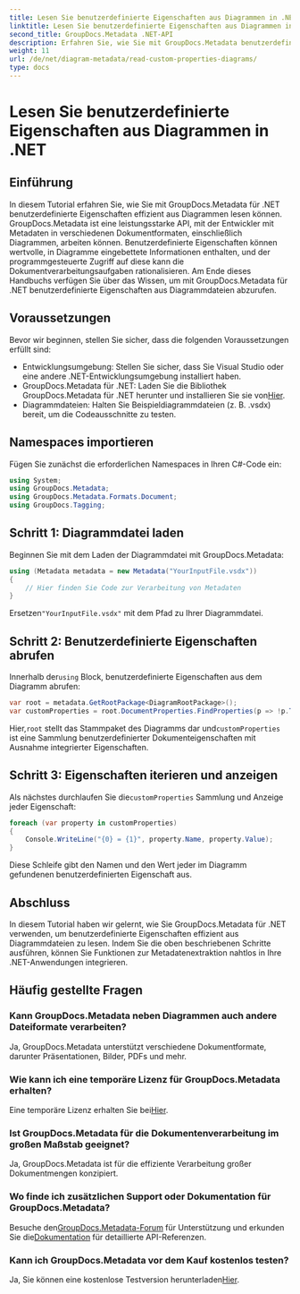 ```yaml
---
title: Lesen Sie benutzerdefinierte Eigenschaften aus Diagrammen in .NET
linktitle: Lesen Sie benutzerdefinierte Eigenschaften aus Diagrammen in .NET
second_title: GroupDocs.Metadata .NET-API
description: Erfahren Sie, wie Sie mit GroupDocs.Metadata benutzerdefinierte Eigenschaften aus Diagrammdateien in .NET extrahieren. Einfache Schritt-für-Schritt-Anleitung für Entwickler.
weight: 11
url: /de/net/diagram-metadata/read-custom-properties-diagrams/
type: docs
---
```

# Lesen Sie benutzerdefinierte Eigenschaften aus Diagrammen in .NET

## Einführung
In diesem Tutorial erfahren Sie, wie Sie mit GroupDocs.Metadata für .NET benutzerdefinierte Eigenschaften effizient aus Diagrammen lesen können. GroupDocs.Metadata ist eine leistungsstarke API, mit der Entwickler mit Metadaten in verschiedenen Dokumentformaten, einschließlich Diagrammen, arbeiten können. Benutzerdefinierte Eigenschaften können wertvolle, in Diagramme eingebettete Informationen enthalten, und der programmgesteuerte Zugriff auf diese kann die Dokumentverarbeitungsaufgaben rationalisieren. Am Ende dieses Handbuchs verfügen Sie über das Wissen, um mit GroupDocs.Metadata für .NET benutzerdefinierte Eigenschaften aus Diagrammdateien abzurufen.
## Voraussetzungen
Bevor wir beginnen, stellen Sie sicher, dass die folgenden Voraussetzungen erfüllt sind:
- Entwicklungsumgebung: Stellen Sie sicher, dass Sie Visual Studio oder eine andere .NET-Entwicklungsumgebung installiert haben.
-  GroupDocs.Metadata für .NET: Laden Sie die Bibliothek GroupDocs.Metadata für .NET herunter und installieren Sie sie von[Hier](https://releases.groupdocs.com/metadata/net/).
- Diagrammdateien: Halten Sie Beispieldiagrammdateien (z. B. .vsdx) bereit, um die Codeausschnitte zu testen.

## Namespaces importieren
Fügen Sie zunächst die erforderlichen Namespaces in Ihren C#-Code ein:
```csharp
using System;
using GroupDocs.Metadata;
using GroupDocs.Metadata.Formats.Document;
using GroupDocs.Tagging;
```
## Schritt 1: Diagrammdatei laden
Beginnen Sie mit dem Laden der Diagrammdatei mit GroupDocs.Metadata:
```csharp
using (Metadata metadata = new Metadata("YourInputFile.vsdx"))
{
    // Hier finden Sie Code zur Verarbeitung von Metadaten
}
```
 Ersetzen`"YourInputFile.vsdx"` mit dem Pfad zu Ihrer Diagrammdatei.
## Schritt 2: Benutzerdefinierte Eigenschaften abrufen
 Innerhalb der`using` Block, benutzerdefinierte Eigenschaften aus dem Diagramm abrufen:
```csharp
var root = metadata.GetRootPackage<DiagramRootPackage>();
var customProperties = root.DocumentProperties.FindProperties(p => !p.Tags.Contains(Tags.Document.BuiltIn));
```
 Hier,`root` stellt das Stammpaket des Diagramms dar und`customProperties` ist eine Sammlung benutzerdefinierter Dokumenteigenschaften mit Ausnahme integrierter Eigenschaften.
## Schritt 3: Eigenschaften iterieren und anzeigen
 Als nächstes durchlaufen Sie die`customProperties` Sammlung und Anzeige jeder Eigenschaft:
```csharp
foreach (var property in customProperties)
{
    Console.WriteLine("{0} = {1}", property.Name, property.Value);
}
```
Diese Schleife gibt den Namen und den Wert jeder im Diagramm gefundenen benutzerdefinierten Eigenschaft aus.

## Abschluss
In diesem Tutorial haben wir gelernt, wie Sie GroupDocs.Metadata für .NET verwenden, um benutzerdefinierte Eigenschaften effizient aus Diagrammdateien zu lesen. Indem Sie die oben beschriebenen Schritte ausführen, können Sie Funktionen zur Metadatenextraktion nahtlos in Ihre .NET-Anwendungen integrieren.

## Häufig gestellte Fragen
### Kann GroupDocs.Metadata neben Diagrammen auch andere Dateiformate verarbeiten?
Ja, GroupDocs.Metadata unterstützt verschiedene Dokumentformate, darunter Präsentationen, Bilder, PDFs und mehr.
### Wie kann ich eine temporäre Lizenz für GroupDocs.Metadata erhalten?
 Eine temporäre Lizenz erhalten Sie bei[Hier](https://purchase.groupdocs.com/temporary-license/).
### Ist GroupDocs.Metadata für die Dokumentenverarbeitung im großen Maßstab geeignet?
Ja, GroupDocs.Metadata ist für die effiziente Verarbeitung großer Dokumentmengen konzipiert.
### Wo finde ich zusätzlichen Support oder Dokumentation für GroupDocs.Metadata?
 Besuche den[GroupDocs.Metadata-Forum](https://forum.groupdocs.com/c/metadata/14) für Unterstützung und erkunden Sie die[Dokumentation](https://tutorials.groupdocs.com/metadata/net/) für detaillierte API-Referenzen.
### Kann ich GroupDocs.Metadata vor dem Kauf kostenlos testen?
 Ja, Sie können eine kostenlose Testversion herunterladen[Hier](https://releases.groupdocs.com/).